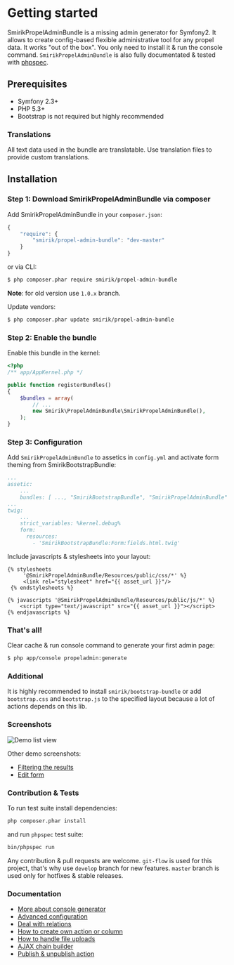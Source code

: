 Getting started
===============

SmirikPropelAdminBundle is a missing admin generator for Symfony2. It allows to create config-based flexible administrative tool for any propel data. It works "out of the box". You only need to install it & run the console command. `SmirikPropelAdminBundle` is also fully documentated & tested with [phpspec](https://github.com/phpspec/phpspec).

## Prerequisites

* Symfony 2.3+
* PHP 5.3+
* Bootstrap is not required but highly recommended

### Translations

All text data used in the bundle are translatable. Use translation files to provide custom translations.


## Installation
### Step 1: Download SmirikPropelAdminBundle via composer

Add SmirikPropelAdminBundle in your `composer.json`:

```js
{
    "require": {
        "smirik/propel-admin-bundle": "dev-master"
    }
}
```

or via CLI:

``` bash
$ php composer.phar require smirik/propel-admin-bundle
```

**Note**: for old version use `1.0.x` branch.

Update vendors:

``` bash
$ php composer.phar update smirik/propel-admin-bundle
```

### Step 2: Enable the bundle

Enable this bundle in the kernel:

``` php
<?php
/** app/AppKernel.php */

public function registerBundles()
{
    $bundles = array(
        // ...
        new Smirik\PropelAdminBundle\SmirikPropelAdminBundle(),
    );
}
```

### Step 3: Configuration

Add `SmirikPropelAdminBundle` to assetics in `config.yml` and activate form theming from SmirikBootstrapBundle:
``` yaml
...
assetic:
    ...
    bundles: [ ..., "SmirikBootstrapBundle", "SmirikPropelAdminBundle" ]
...
twig:
    ...
    strict_variables: %kernel.debug%
    form:
      resources:
        - 'SmirikBootstrapBundle:Form:fields.html.twig'

```

Include javascripts & stylesheets into your layout:

``` twig
{% stylesheets
     '@SmirikPropelAdminBundle/Resources/public/css/*' %}
     <link rel="stylesheet" href="{{ asset_url }}"/>
 {% endstylesheets %}
 
{% javascripts '@SmirikPropelAdminBundle/Resources/public/js/*' %}
    <script type="text/javascript" src="{{ asset_url }}"></script>
{% endjavascripts %}

```

### That's all!

Clear cache & run console command to generate your first admin page:

``` bash
$ php app/console propeladmin:generate
```

### Additional

It is highly recommended to install `smirik/bootstrap-bundle` or add `bootstrap.css` and `bootstrap.js` to the specified layout because a lot of actions depends on this lib.

### Screenshots

![Demo list view](https://github.com/smirik/SmirikPropelAdminDemo/blob/master/src/Smirik/PropelAdminDemoBundle/Resources/doc/demo-01.png?raw=true "Demo table view")

Other demo screenshots:

* [Filtering the results](https://github.com/smirik/SmirikPropelAdminDemo/tree/master/src/Smirik/PropelAdminDemoBundle/Resources/doc/demo-02.png)
* [Edit form](https://github.com/smirik/SmirikPropelAdminDemo/tree/master/src/Smirik/PropelAdminDemoBundle/Resources/doc/demo-03.png)

### Contribution & Tests

To run test suite install dependencies:
``` bash
php composer.phar install
```

and run `phpspec` test suite:

``` bash
bin/phpspec run
```

Any contribution & pull requests are welcome. `git-flow` is used for this project, that's why use `develop` branch for new features. `master` branch is used only for hotfixes & stable releases.

### Documentation

- [More about console generator](generator.md)
- [Advanced configuration](configure.md)
- [Deal with relations](relations.md)
- [How to create own action or column](builders.md)
- [How to handle file uploads](upload.md)
- [AJAX chain builder](chain.md)
- [Publish & unpublish action](publish.md)
